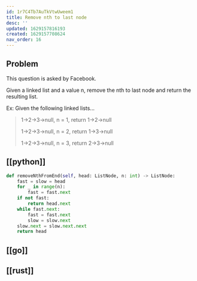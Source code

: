 ```yaml
---
id: 1r7C4Tb7AuTkVtwUweem1
title: Remove nth to last node
desc: ''
updated: 1629157816193
created: 1629157708624
nav_order: 16
---
```

## Problem

This question is asked by Facebook.

Given a linked list and a value n, remove the nth to last node and return the resulting list.

Ex: Given the following linked lists...

> 1->2->3->null, n = 1, return 1->2->null
>
> 1->2->3->null, n = 2, return 1->3->null
>
> 1->2->3->null, n = 3, return 2->3->null

## [[python]]

```python
def removeNthFromEnd(self, head: ListNode, n: int) -> ListNode:
    fast = slow = head
    for _ in range(n):
        fast = fast.next
    if not fast:
        return head.next
    while fast.next:
        fast = fast.next
        slow = slow.next
    slow.next = slow.next.next
    return head
```

## [[go]]

## [[rust]]

